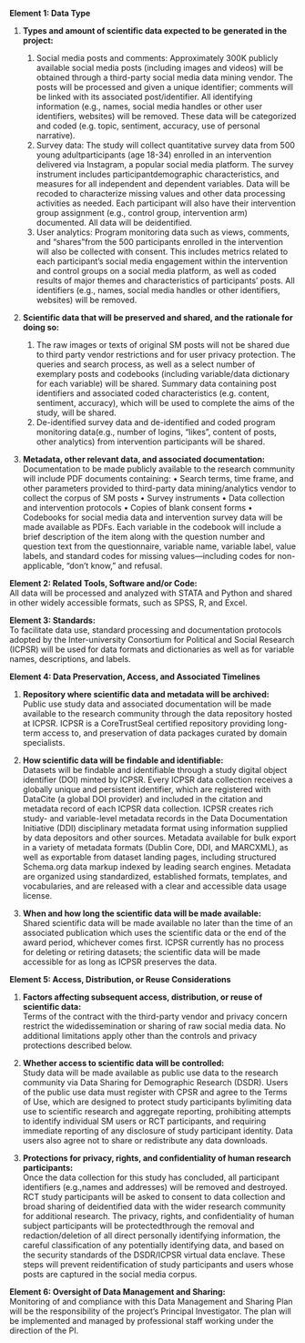 **Element 1: Data Type**

1. **Types and amount of scientific data expected to be generated in the project:**

   1. Social media posts and comments: Approximately 300K publicly available social media posts (including images and videos) will be obtained through a third-party social media data mining vendor. The posts will be processed and given a unique identifier; comments will be linked with its associated post/identifier. All identifying information (e.g., names, social media handles or other user identifiers, websites) will be removed. These data will be categorized and coded (e.g. topic, sentiment, accuracy, use of personal narrative).
   2. Survey data: The study will collect quantitative survey data from 500 young adultparticipants (age 18-34) enrolled in an intervention delivered via Instagram, a popular social media platform. The survey instrument includes participantdemographic characteristics, and measures for all independent and dependent variables. Data will be recoded to characterize missing values and other data processing activities as needed. Each participant will also have their intervention group assignment (e.g., control group, intervention arm) documented. All data will be deidentified.
   3. User analytics: Program monitoring data such as views, comments, and “shares”from the 500 participants enrolled in the intervention will also be collected with consent. This includes metrics related to each participant’s social media engagement within the intervention and control groups on a social media platform, as well as coded results of major themes and characteristics of participants’ posts. All identifiers (e.g., names, social media handles or other identifiers, websites) will be removed.

2. **Scientific data that will be preserved and shared, and the rationale for doing so:**

   1. The raw images or texts of original SM posts will not be shared due to third party vendor restrictions and for user privacy protection. The queries and search process, as well as a select number of exemplary posts and codebooks (including variable/data dictionary for each variable) will be shared. Summary data containing post identifiers and associated coded characteristics (e.g. content, sentiment, accuracy), which will be used to complete the aims of the study, will be shared.
   2. De-identified survey data and de-identified and coded program monitoring data(e.g., number of logins, “likes”, content of posts, other analytics) from intervention participants will be shared.

3. **Metadata, other relevant data, and associated documentation:**  
   Documentation to be made publicly available to the research community will include PDF documents containing:
   • Search terms, time frame, and other parameters provided to third-party data mining/analytics vendor to collect the corpus of SM posts
   • Survey instruments
   • Data collection and intervention protocols
   • Copies of blank consent forms
   • Codebooks for social media data and intervention survey data will be made available as PDFs.
   Each variable in the codebook will include a brief description of the item along with the question number and question text from the questionnaire, variable name, variable label, value labels, and standard codes for missing values—including codes for non-applicable, “don’t know,” and refusal.

**Element 2: Related Tools, Software and/or Code:**  
 All data will be processed and analyzed with STATA and Python and shared in other widely accessible formats, such as SPSS, R, and Excel.

**Element 3: Standards:**  
 To facilitate data use, standard processing and documentation protocols adopted by the Inter-university Consortium for Political and Social Research (ICPSR) will be used for data formats and dictionaries as well as for variable names, descriptions, and labels.

**Element 4: Data Preservation, Access, and Associated Timelines**

1. **Repository where scientific data and metadata will be archived:**  
   Public use study data and associated documentation will be made available to the research community through the data repository hosted at ICPSR. ICPSR is a CoreTrustSeal certified repository providing long-term access to, and preservation of data packages curated by domain specialists.

2. **How scientific data will be findable and identifiable:**  
   Datasets will be findable and identifiable through a study digital object identifier (DOI) minted by ICPSR. Every ICPSR data collection receives a globally unique and persistent identifier, which are registered with DataCite (a global DOI provider) and included in the citation and metadata record of each ICPSR data collection. ICPSR creates rich study- and variable-level metadata records in the Data Documentation Initiative (DDI) disciplinary metadata format using information supplied by data depositors and other sources. Metadata available for bulk export in a variety of metadata formats (Dublin Core, DDI, and MARCXML), as well as exportable from dataset landing pages, including structured Schema.org data markup indexed by leading search engines. Metadata are organized using standardized, established formats, templates, and vocabularies, and are released with a clear and accessible data usage license.

3. **When and how long the scientific data will be made available:**  
   Shared scientific data will be made available no later than the time of an associated publication which uses the scientific data or the end of the award period, whichever comes first. ICPSR currently has no process for deleting or retiring datasets; the scientific data will be made accessible for as long as ICPSR preserves the data.

**Element 5: Access, Distribution, or Reuse Considerations**

1. **Factors affecting subsequent access, distribution, or reuse of scientific data:**  
   Terms of the contract with the third-party vendor and privacy concern restrict the widedissemination or sharing of raw social media data. No additional limitations apply other than the controls and privacy protections described below.

2. **Whether access to scientific data will be controlled:**  
   Study data will be made available as public use data to the research community via Data Sharing for Demographic Research (DSDR). Users of the public use data must register with CPSR and agree to the Terms of Use, which are designed to protect study participants bylimiting data use to scientific research and aggregate reporting, prohibiting attempts to identify individual SM users or RCT participants, and requiring immediate reporting of any disclosure of study participant identity. Data users also agree not to share or redistribute any data downloads.

3. **Protections for privacy, rights, and confidentiality of human research participants:**  
   Once the data collection for this study has concluded, all participant identifiers (e.g.,names and addresses) will be removed and destroyed. RCT study participants will be asked to consent to data collection and broad sharing of deidentified data with the wider research community for additional research. The privacy, rights, and confidentiality of human subject participants will be protectedthrough the removal and redaction/deletion of all direct personally identifying information, the careful classification of any potentially identifying data, and based on the security standards of the DSDR/ICPSR virtual data enclave. These steps will prevent reidentification of study participants and users whose posts are captured in the social media corpus.

**Element 6: Oversight of Data Management and Sharing:**  
 Monitoring of and compliance with this Data Management and Sharing Plan will be the responsibility of the project’s Principal Investigator. The plan will be implemented and managed by professional staff working under the direction of the PI.
